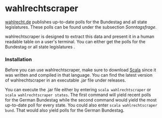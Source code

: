 # wahlrechtscraper
[wahlrecht.de](http://www.wahlrecht.de/) publishes up-to-date polls for the Bundestag and all state legislatures. These polls can be found under the subsection *Sonntagsfrage*. 

wahlrechtscraper is designed to extract this data and present it in a human readable table on a user's terminal. You can either get the polls for the Bundestag or all state legislatures
.

### Installation
Before you can use wahlrechtscraper, make sure to download [Scala](https://docs.scala-lang.org) since it was written and compiled in that language.
You can find the latest version of wahlrechtscraper in an executable .jar file under releases.

You can execute the .jar file either by entering `scala wahlrechtscraper` or `scala wahlrechtscraper states`. The first command  will yield recent polls for the German Bundestag while the second command would yield the most up-to-date poll for every state. You could also enter `scala wahlrechtscraper bund`. That would also yield polls for the German Bundestag.
